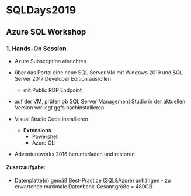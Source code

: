 # SQLDays2019
## Azure SQL Workshop

### 1. **Hands-On Session**

- Azure Subscription einrichten
- über das Portal eine neue SQL Server VM mit Windows 2019 und SQL Server 2017 Developer Edition ausrollen
  - mit Public RDP Endpoint
  
- auf der VM, prüfen ob SQL Server Management Studio in der aktuellen Version vorliegt ggfs nachinstallieren
- Visual Studio Code installieren
  - **Extensions**
    - Powershell
    - Azure CLI
    
- Adventureworks 2016 herunterladen und restoren

#### Zusatzaufgabe:
- Datenplatte(n) gemäß Best-Practice (SQL&Azure) anhängen - zu erwartende maximale Datenbank-Gesamtgröße = 480GB
